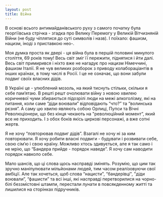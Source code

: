 ```yaml
---
layout: post
title: Війна
---
```


В основі всього антимайданівського руху з самого початку була георгіївська стрічка - згадка про Велику Перемогу у Великій Вітчизняній Війни (не буду чіплятися до суті символів і назв). І поїхало: фашизм, нацизм, іноді з приставкою нео-.

Моя думка проста як двері - ця війна була в першій половині минулого століття, 69 років тому! Весь світ зміг її пережити, піднятися і йти далі. Весь світ примирився і ніхто вже не нагадує про нацизм Німеччині, фашизм Італії. Я не чув великих розборок з приводу колабораціантів в інших країнах, в тому числі в Росії. І це не означає, що вони забули подвиг своїх власних дідів.

В Україні це - улюблений мозоль, на який тиснуть стільки, скільки я себе пам’ятаю. В решті решт очолювати війну з новою хвилею коричневої чуми збираються підозрілі люди на межі алкоголізму, які на питання, коли саме “діди воювали” відповідають “что?” та “волинська рєзня”. А саму цю хвилю являють собою Орлиці, Пупси та Вічні Революціонери, що без кінця чекають на "революційний момент”, який все не приходить. І з обох боків якісь циркові персонажі, а вже сотні жертв.

Я не хочу “повторював подвиг дідів”. Взагалі не хочу ні за ким повторювати. Я хочу робити власні подвиги - будувати і розвивати себе, свою сім’ю і свою країну.  Можливо хтось здивується, але я так само і не мрію, що “Бандера прийде - порядок наведе”. Я хочу сам наводити порядок навколо себе.

Мало шансів, що ці слова щось насправді змінять. Розумію, що цим так зручно маніпулювати мільйонами людей, тим часом реалізовуючи свої амбіції. Але так хочеться, щоб слова “нацисти", “бандерівці", "діди воювали”, “фашисти” та всі інші, які насправді перетворилися на чорно-білі беззмістовні штампи, перестали лунати в повсякденному житті та лишилися на сторінках підручників.
